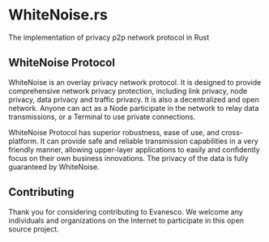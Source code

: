 # WhiteNoise.rs
The implementation of privacy p2p network protocol in Rust
## WhiteNoise Protocol
WhiteNoise is an overlay privacy network protocol. It is designed to provide comprehensive network privacy protection, including link privacy, node privacy, data privacy and traffic privacy. It is also a decentralized and open network. Anyone can act as a Node participate in the network to relay data transmissions, or a Terminal to use private connections.

WhiteNoise Protocol has superior robustness, ease of use, and cross-platform. It can provide safe and reliable transmission capabilities in a very friendly manner, allowing upper-layer applications to easily and confidently focus on their own business innovations. The privacy of the data is fully guaranteed by WhiteNoise.

## Contributing
Thank you for considering contributing to Evanesco. We welcome any individuals and organizations on the Internet to participate in this open source project.